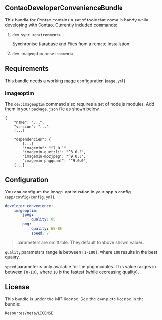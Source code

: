 ContaoDeveloperConvenienceBundle
--------------------------------
This bundle for Contao contains a set of tools that come in handy while developing with Contao.
Currently included commands:
1. `dev:sync <environment>`

   Synchronise Database and Files from a remote installation
2. `dev:imageoptim <environment>`

Requirements
-------------
This bundle needs a working [mage](https://github.com/1up-lab/Magallanes) configuration  (`mage.yml`)

### imageoptim

The `dev:imageoptim` command also requires a set of node.js modules.
Add them in your `package.json` file as shown below.
```
{
    "name": "...",
    "version": "...",
    [...]
    
    "dependencies": {
        [...]
        "imagemin": "^7.0.1",
        "imagemin-guetzli": "^3.0.0",
        "imagemin-mozjpeg": "^9.0.0",
        "imagemin-pngquant": "^9.0.0",
    [...]
```
Configuration
-------------
You can configure the image-optimization in your app's config (`app/config/config.yml`).
```YAML
developer_convenience:
    imageoptim:
        jpeg:
            quality: 85
        png:
            quality: 65-80
            speed: 7
```
>parameters are omittable. They default to above shown values.

`quality` parameters range in between `[1-100]`, where `100` results in the best quality.

`speed` parameter is only available for the png modules. This value ranges in between `[0-10]`, where `10` is the fastest (while decreasing quality).

License
-------

This bundle is under the MIT license. See the complete license in the bundle:

    Resources/meta/LICENSE

